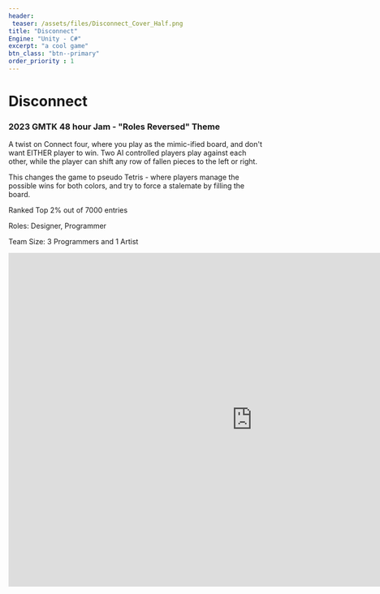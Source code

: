 ```yaml
---
header:
 teaser: /assets/files/Disconnect_Cover_Half.png
title: "Disconnect"
Engine: "Unity - C#"
excerpt: "a cool game"
btn_class: "btn--primary"
order_priority : 1  
---
```

<h1>Disconnect</h1>
<h3>2023 GMTK 48 hour Jam - "Roles Reversed" Theme</h3>

A twist on Connect four, where you play as the mimic-ified board, and don't want EITHER player to win. Two AI controlled players play against each other, while the player can shift any row of fallen pieces to the left or right. 

This changes the game to pseudo Tetris - where players manage the possible wins for both colors, and try to force a stalemate by filling the board.

Ranked Top 2% out of 7000 entries

Roles: Designer, Programmer

Team Size: 3 Programmers and 1 Artist

<center><iframe frameborder="0" src="https://itch.io/embed-upload/8327903?color=000000" allowfullscreen="" width="960" height="658"><a href="https://spikedevelops.itch.io/disconnect">Play Disconnect on itch.io</a></iframe></center>